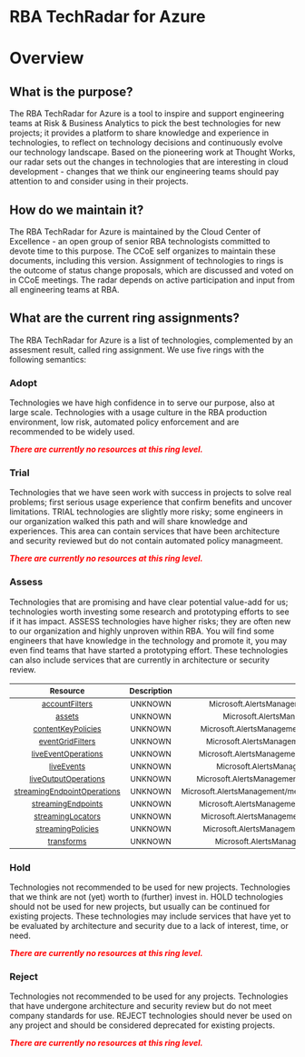 
RBA TechRadar for Azure
=======================

# Overview

## What is the purpose?


The RBA TechRadar for Azure is a tool to inspire and support engineering teams at Risk & Business Analytics to pick the best technologies for new projects; it provides a platform to share knowledge and experience in technologies, to reflect on technology decisions and continuously evolve our technology landscape.  Based on the pioneering work at Thought Works, our radar sets out the changes in technologies that are interesting in cloud development - changes that we think our engineering teams should pay attention to and consider using in their projects.
## How do we maintain it?


The RBA TechRadar for Azure is maintained by the Cloud Center of Excellence - an open group of senior RBA technologists committed to devote time to this purpose.  The CCoE self organizes to maintain these documents, including this version.  Assignment of technologies to rings is the outcome of status change proposals, which are discussed and voted on in CCoE meetings.  The radar depends on active participation and input from all engineering teams at RBA.
## What are the current ring assignments?


The RBA TechRadar for Azure is a list of technologies, complemented by an assesment result, called ring assignment.  We use five rings with the following semantics:
### Adopt


Technologies we have high confidence in to serve our purpose, also at large scale.  Technologies with a usage culture in the RBA production environment, low risk, automated policy enforcement and are recommended to be widely used.  
  
***<font color="red"> There are currently no resources at this ring level. </font>***
### Trial


Technologies that we have seen work with success in projects to solve real problems;  first serious usage experience that confirm benefits and uncover limitations.  TRIAL technologies are slightly more risky; some engineers in our organization walked this path and will share knowledge and experiences.  This area can contain services that have been architecture and security reviewed but do not contain automated policy managmeent.  
  
***<font color="red"> There are currently no resources at this ring level. </font>***
### Assess


Technologies that are promising and have clear potential value-add for us; technologies worth investing some research and prototyping efforts to see if it has impact.  ASSESS technologies have higher risks;  they are often new to our organization and highly unproven within RBA.  You will find some engineers that have knowledge in the technology and promote it, you may even find teams that have started a prototyping effort.  These technologies can also include services that are currently in architecture or security review.  

|<sub>Resource</sub>|<sub>Description</sub>|<sub>Path</sub>|<sub>Status</sub>|
| :---: | :---: | :---: | :---: |
|<sub>[accountFilters](https://github.com/openrba/python-azure-techradar/tree/master/Microsoft.AlertsManagement/mediaservices/accountFilters)</sub>|<sub>UNKNOWN</sub>|<sub>Microsoft.AlertsManagement/mediaservices/accountFilters</sub>|<sub>ASSESS</sub>|
|<sub>[assets](https://github.com/openrba/python-azure-techradar/tree/master/Microsoft.AlertsManagement/mediaservices/assets)</sub>|<sub>UNKNOWN</sub>|<sub>Microsoft.AlertsManagement/mediaservices/assets</sub>|<sub>ASSESS</sub>|
|<sub>[contentKeyPolicies](https://github.com/openrba/python-azure-techradar/tree/master/Microsoft.AlertsManagement/mediaservices/contentKeyPolicies)</sub>|<sub>UNKNOWN</sub>|<sub>Microsoft.AlertsManagement/mediaservices/contentKeyPolicies</sub>|<sub>ASSESS</sub>|
|<sub>[eventGridFilters](https://github.com/openrba/python-azure-techradar/tree/master/Microsoft.AlertsManagement/mediaservices/eventGridFilters)</sub>|<sub>UNKNOWN</sub>|<sub>Microsoft.AlertsManagement/mediaservices/eventGridFilters</sub>|<sub>ASSESS</sub>|
|<sub>[liveEventOperations](https://github.com/openrba/python-azure-techradar/tree/master/Microsoft.AlertsManagement/mediaservices/liveEventOperations)</sub>|<sub>UNKNOWN</sub>|<sub>Microsoft.AlertsManagement/mediaservices/liveEventOperations</sub>|<sub>ASSESS</sub>|
|<sub>[liveEvents](https://github.com/openrba/python-azure-techradar/tree/master/Microsoft.AlertsManagement/mediaservices/liveEvents)</sub>|<sub>UNKNOWN</sub>|<sub>Microsoft.AlertsManagement/mediaservices/liveEvents</sub>|<sub>ASSESS</sub>|
|<sub>[liveOutputOperations](https://github.com/openrba/python-azure-techradar/tree/master/Microsoft.AlertsManagement/mediaservices/liveOutputOperations)</sub>|<sub>UNKNOWN</sub>|<sub>Microsoft.AlertsManagement/mediaservices/liveOutputOperations</sub>|<sub>ASSESS</sub>|
|<sub>[streamingEndpointOperations](https://github.com/openrba/python-azure-techradar/tree/master/Microsoft.AlertsManagement/mediaservices/streamingEndpointOperations)</sub>|<sub>UNKNOWN</sub>|<sub>Microsoft.AlertsManagement/mediaservices/streamingEndpointOperations</sub>|<sub>ASSESS</sub>|
|<sub>[streamingEndpoints](https://github.com/openrba/python-azure-techradar/tree/master/Microsoft.AlertsManagement/mediaservices/streamingEndpoints)</sub>|<sub>UNKNOWN</sub>|<sub>Microsoft.AlertsManagement/mediaservices/streamingEndpoints</sub>|<sub>ASSESS</sub>|
|<sub>[streamingLocators](https://github.com/openrba/python-azure-techradar/tree/master/Microsoft.AlertsManagement/mediaservices/streamingLocators)</sub>|<sub>UNKNOWN</sub>|<sub>Microsoft.AlertsManagement/mediaservices/streamingLocators</sub>|<sub>ASSESS</sub>|
|<sub>[streamingPolicies](https://github.com/openrba/python-azure-techradar/tree/master/Microsoft.AlertsManagement/mediaservices/streamingPolicies)</sub>|<sub>UNKNOWN</sub>|<sub>Microsoft.AlertsManagement/mediaservices/streamingPolicies</sub>|<sub>ASSESS</sub>|
|<sub>[transforms](https://github.com/openrba/python-azure-techradar/tree/master/Microsoft.AlertsManagement/mediaservices/transforms)</sub>|<sub>UNKNOWN</sub>|<sub>Microsoft.AlertsManagement/mediaservices/transforms</sub>|<sub>ASSESS</sub>|

### Hold


Technologies not recommended to be used for new projects. Technologies that we think are not (yet) worth to (further) invest in.  HOLD technologies should not be used for new projects, but usually can be continued for existing projects.  These technologies may include services that have yet to be evaluated by architecture and security due to a lack of interest, time, or need.  
  
***<font color="red"> There are currently no resources at this ring level. </font>***
### Reject


Technologies not recommended to be used for any projects. Technologies that have undergone architecture and security review but do not meet company standards for use.  REJECT technologies should never be used on any project and should be considered deprecated for existing projects.  
  
***<font color="red"> There are currently no resources at this ring level. </font>***